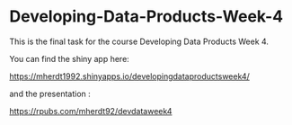 # Developing-Data-Products-Week-4
This is the final task for the course Developing Data Products Week 4.

You can find the shiny app here:

https://mherdt1992.shinyapps.io/developingdataproductsweek4/

and the presentation : 

https://rpubs.com/mherdt92/devdataweek4
